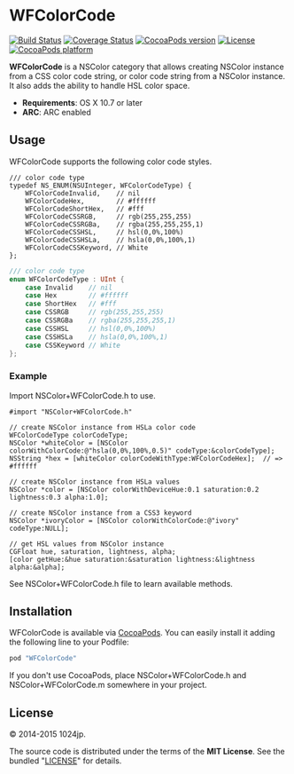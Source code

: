 
WFColorCode
=============================

[![Build Status](http://img.shields.io/travis/1024jp/WFColorCode.svg?style=flat)](https://travis-ci.org/1024jp/WFColorCode)
[![Coverage Status](https://coveralls.io/repos/github/1024jp/WFColorCode/badge.svg?branch=master)](https://coveralls.io/github/1024jp/WFColorCode?branch=master)
[![CocoaPods version](http://img.shields.io/cocoapods/v/WFColorCode.svg?style=flat)](https://cocoapods.org/pods/WFColorCode)
[![License](https://img.shields.io/cocoapods/l/WFColorCode.svg?style=flat)](https://cocoapods.org/pods/WFColorCode)
[![CocoaPods platform](http://img.shields.io/cocoapods/p/WFColorCode.svg?style=flat)](https://cocoapods.org/pods/WFColorCode)

__WFColorCode__ is a NSColor category that allows creating NSColor instance from a CSS color code string, or color code string from a NSColor instance.  It also adds the ability to handle HSL color space.

* __Requirements__: OS X 10.7 or later
* __ARC__: ARC enabled



Usage
-----------------------------
WFColorCode supports the following color code styles.

```objc
/// color code type
typedef NS_ENUM(NSUInteger, WFColorCodeType) {
    WFColorCodeInvalid,    // nil
    WFColorCodeHex,        // #ffffff
    WFColorCodeShortHex,   // #fff
    WFColorCodeCSSRGB,     // rgb(255,255,255)
    WFColorCodeCSSRGBa,    // rgba(255,255,255,1)
    WFColorCodeCSSHSL,     // hsl(0,0%,100%)
    WFColorCodeCSSHSLa,    // hsla(0,0%,100%,1)
    WFColorCodeCSSKeyword, // White
};
```

```swift
/// color code type
enum WFColorCodeType : UInt {
    case Invalid    // nil
    case Hex        // #ffffff
    case ShortHex   // #fff
    case CSSRGB     // rgb(255,255,255)
    case CSSRGBa    // rgba(255,255,255,1)
    case CSSHSL     // hsl(0,0%,100%)
    case CSSHSLa    // hsla(0,0%,100%,1)
    case CSSKeyword // White
};
```

### Example
Import NSColor+WFColorCode.h to use.

```objc
#import "NSColor+WFColorCode.h"
```

```objc
// create NSColor instance from HSLa color code
WFColorCodeType colorCodeType;
NSColor *whiteColor = [NSColor colorWithColorCode:@"hsla(0,0%,100%,0.5)" codeType:&colorCodeType];
NSString *hex = [whiteColor colorCodeWithType:WFColorCodeHex];  // => #ffffff

// create NSColor instance from HSLa values
NSColor *color = [NSColor colorWithDeviceHue:0.1 saturation:0.2 lightness:0.3 alpha:1.0];

// create NSColor instance from a CSS3 keyword
NSColor *ivoryColor = [NSColor colorWithColorCode:@"ivory" codeType:NULL];

// get HSL values from NSColor instance
CGFloat hue, saturation, lightness, alpha;
[color getHue:&hue saturation:&saturation lightness:&lightness alpha:&alpha];
```

See NSColor+WFColorCode.h file to learn available methods.



Installation
-----------------------------
WFColorCode is available via [CocoaPods](http://cocoapods.org). You can easily install it adding the following line to your Podfile:

```ruby
pod "WFColorCode"
```

If you don't use CocoaPods, place NSColor+WFColorCode.h and NSColor+WFColorCode.m somewhere in your project.



License
-----------------------------
© 2014-2015 1024jp.

The source code is distributed under the terms of the __MIT License__. See the bundled "[LICENSE](LICENSE)" for details.
